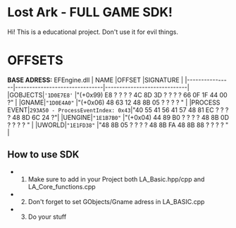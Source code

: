# Lost Ark - FULL GAME SDK!

Hi! This is a educational project. Don't use it for evil things.

# OFFSETS
**BASE ADRESS:** EFEngine.dll
|   NAME             |OFFSET                         |SIGNATURE                         |
|----------------|-------------------------------|-----------------------------|
|GOBJECTS|`'1D0E7E8'`            |"(+0x99) E8 ? ? ? ? 4C 8D 3D ? ? ? ? 66 0F 1F 44 00 ?"            |
|GNAME|`"1D0E4A0"`            |"(+0x06) 48 63 12 48 8B 05 ? ? ? ? "            |
|PROCESS EVENT|`293A50 - ProcessEventIndex: 0x43`|"40 55 41 56 41 57 48 81 EC ? ? ? ? 48 8D 6C 24 ?"|
|UENGINE|`"1E1B7B0"`            |"(+0x04) 44 89 B0 ? ? ? ? 48 8B 0D ? ? ? ? "            |
|UWORLD|`"1E1FD38"`            |"48 8B 05 ? ? ? ? 48 8B FA 48 8B 88 ? ? ? ? "            |


## How to use SDK

* 1. Make sure to add in your Project both LA_Basic.hpp/cpp and LA_Core_functions.cpp
*  2. Don't forget to set GObjects/Gname adress in LA_BASIC.cpp
* 3. Do your stuff

